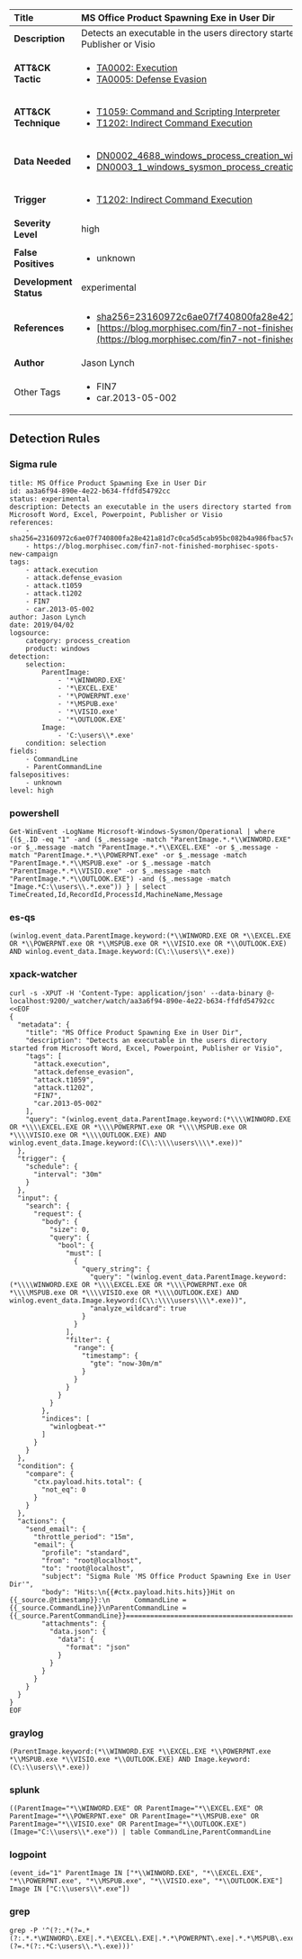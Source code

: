 | Title                    | MS Office Product Spawning Exe in User Dir       |
|:-------------------------|:------------------|
| **Description**          | Detects an executable in the users directory started from Microsoft Word, Excel, Powerpoint, Publisher or Visio |
| **ATT&amp;CK Tactic**    |  <ul><li>[TA0002: Execution](https://attack.mitre.org/tactics/TA0002)</li><li>[TA0005: Defense Evasion](https://attack.mitre.org/tactics/TA0005)</li></ul>  |
| **ATT&amp;CK Technique** | <ul><li>[T1059: Command and Scripting Interpreter](https://attack.mitre.org/techniques/T1059)</li><li>[T1202: Indirect Command Execution](https://attack.mitre.org/techniques/T1202)</li></ul>  |
| **Data Needed**          | <ul><li>[DN0002_4688_windows_process_creation_with_commandline](../Data_Needed/DN0002_4688_windows_process_creation_with_commandline.md)</li><li>[DN0003_1_windows_sysmon_process_creation](../Data_Needed/DN0003_1_windows_sysmon_process_creation.md)</li></ul>  |
| **Trigger**              | <ul><li>[T1202: Indirect Command Execution](../Triggers/T1202.md)</li></ul>  |
| **Severity Level**       | high |
| **False Positives**      | <ul><li>unknown</li></ul>  |
| **Development Status**   | experimental |
| **References**           | <ul><li>[sha256=23160972c6ae07f740800fa28e421a81d7c0ca5d5cab95bc082b4a986fbac57c](sha256=23160972c6ae07f740800fa28e421a81d7c0ca5d5cab95bc082b4a986fbac57c)</li><li>[https://blog.morphisec.com/fin7-not-finished-morphisec-spots-new-campaign](https://blog.morphisec.com/fin7-not-finished-morphisec-spots-new-campaign)</li></ul>  |
| **Author**               | Jason Lynch |
| Other Tags           | <ul><li>FIN7</li><li>car.2013-05-002</li></ul> | 

## Detection Rules

### Sigma rule

```
title: MS Office Product Spawning Exe in User Dir
id: aa3a6f94-890e-4e22-b634-ffdfd54792cc
status: experimental
description: Detects an executable in the users directory started from Microsoft Word, Excel, Powerpoint, Publisher or Visio
references:
    - sha256=23160972c6ae07f740800fa28e421a81d7c0ca5d5cab95bc082b4a986fbac57c
    - https://blog.morphisec.com/fin7-not-finished-morphisec-spots-new-campaign
tags:
    - attack.execution
    - attack.defense_evasion
    - attack.t1059
    - attack.t1202
    - FIN7
    - car.2013-05-002
author: Jason Lynch 
date: 2019/04/02
logsource:
    category: process_creation
    product: windows
detection:
    selection:
        ParentImage:
            - '*\WINWORD.EXE'
            - '*\EXCEL.EXE'
            - '*\POWERPNT.exe'
            - '*\MSPUB.exe'
            - '*\VISIO.exe'
            - '*\OUTLOOK.EXE'
        Image:
            - 'C:\users\\*.exe'
    condition: selection
fields:
    - CommandLine
    - ParentCommandLine
falsepositives:
    - unknown
level: high

```





### powershell
    
```
Get-WinEvent -LogName Microsoft-Windows-Sysmon/Operational | where {($_.ID -eq "1" -and ($_.message -match "ParentImage.*.*\\WINWORD.EXE" -or $_.message -match "ParentImage.*.*\\EXCEL.EXE" -or $_.message -match "ParentImage.*.*\\POWERPNT.exe" -or $_.message -match "ParentImage.*.*\\MSPUB.exe" -or $_.message -match "ParentImage.*.*\\VISIO.exe" -or $_.message -match "ParentImage.*.*\\OUTLOOK.EXE") -and ($_.message -match "Image.*C:\\users\\.*.exe")) } | select TimeCreated,Id,RecordId,ProcessId,MachineName,Message
```


### es-qs
    
```
(winlog.event_data.ParentImage.keyword:(*\\WINWORD.EXE OR *\\EXCEL.EXE OR *\\POWERPNT.exe OR *\\MSPUB.exe OR *\\VISIO.exe OR *\\OUTLOOK.EXE) AND winlog.event_data.Image.keyword:(C\:\\users\\*.exe))
```


### xpack-watcher
    
```
curl -s -XPUT -H 'Content-Type: application/json' --data-binary @- localhost:9200/_watcher/watch/aa3a6f94-890e-4e22-b634-ffdfd54792cc <<EOF
{
  "metadata": {
    "title": "MS Office Product Spawning Exe in User Dir",
    "description": "Detects an executable in the users directory started from Microsoft Word, Excel, Powerpoint, Publisher or Visio",
    "tags": [
      "attack.execution",
      "attack.defense_evasion",
      "attack.t1059",
      "attack.t1202",
      "FIN7",
      "car.2013-05-002"
    ],
    "query": "(winlog.event_data.ParentImage.keyword:(*\\\\WINWORD.EXE OR *\\\\EXCEL.EXE OR *\\\\POWERPNT.exe OR *\\\\MSPUB.exe OR *\\\\VISIO.exe OR *\\\\OUTLOOK.EXE) AND winlog.event_data.Image.keyword:(C\\:\\\\users\\\\*.exe))"
  },
  "trigger": {
    "schedule": {
      "interval": "30m"
    }
  },
  "input": {
    "search": {
      "request": {
        "body": {
          "size": 0,
          "query": {
            "bool": {
              "must": [
                {
                  "query_string": {
                    "query": "(winlog.event_data.ParentImage.keyword:(*\\\\WINWORD.EXE OR *\\\\EXCEL.EXE OR *\\\\POWERPNT.exe OR *\\\\MSPUB.exe OR *\\\\VISIO.exe OR *\\\\OUTLOOK.EXE) AND winlog.event_data.Image.keyword:(C\\:\\\\users\\\\*.exe))",
                    "analyze_wildcard": true
                  }
                }
              ],
              "filter": {
                "range": {
                  "timestamp": {
                    "gte": "now-30m/m"
                  }
                }
              }
            }
          }
        },
        "indices": [
          "winlogbeat-*"
        ]
      }
    }
  },
  "condition": {
    "compare": {
      "ctx.payload.hits.total": {
        "not_eq": 0
      }
    }
  },
  "actions": {
    "send_email": {
      "throttle_period": "15m",
      "email": {
        "profile": "standard",
        "from": "root@localhost",
        "to": "root@localhost",
        "subject": "Sigma Rule 'MS Office Product Spawning Exe in User Dir'",
        "body": "Hits:\n{{#ctx.payload.hits.hits}}Hit on {{_source.@timestamp}}:\n      CommandLine = {{_source.CommandLine}}\nParentCommandLine = {{_source.ParentCommandLine}}================================================================================\n{{/ctx.payload.hits.hits}}",
        "attachments": {
          "data.json": {
            "data": {
              "format": "json"
            }
          }
        }
      }
    }
  }
}
EOF

```


### graylog
    
```
(ParentImage.keyword:(*\\WINWORD.EXE *\\EXCEL.EXE *\\POWERPNT.exe *\\MSPUB.exe *\\VISIO.exe *\\OUTLOOK.EXE) AND Image.keyword:(C\:\\users\\*.exe))
```


### splunk
    
```
((ParentImage="*\\WINWORD.EXE" OR ParentImage="*\\EXCEL.EXE" OR ParentImage="*\\POWERPNT.exe" OR ParentImage="*\\MSPUB.exe" OR ParentImage="*\\VISIO.exe" OR ParentImage="*\\OUTLOOK.EXE") (Image="C:\\users\\*.exe")) | table CommandLine,ParentCommandLine
```


### logpoint
    
```
(event_id="1" ParentImage IN ["*\\WINWORD.EXE", "*\\EXCEL.EXE", "*\\POWERPNT.exe", "*\\MSPUB.exe", "*\\VISIO.exe", "*\\OUTLOOK.EXE"] Image IN ["C:\\users\\*.exe"])
```


### grep
    
```
grep -P '^(?:.*(?=.*(?:.*.*\WINWORD\.EXE|.*.*\EXCEL\.EXE|.*.*\POWERPNT\.exe|.*.*\MSPUB\.exe|.*.*\VISIO\.exe|.*.*\OUTLOOK\.EXE))(?=.*(?:.*C:\users\\.*\.exe)))'
```



